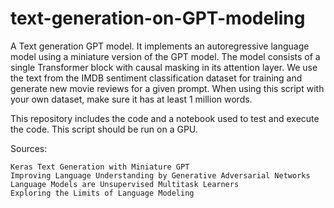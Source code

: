 # text-generation-on-GPT-modeling
A Text generation GPT model. It implements an autoregressive language model using a miniature version of the GPT model. The model consists of a single Transformer block with causal masking in its attention layer. We use the text from the IMDB sentiment classification dataset for training and generate new movie reviews for a given prompt. When using this script with your own dataset, make sure it has at least 1 million words.

This repository includes the code and a notebook used to test and execute the code. This script should be run on a GPU.

Sources:

    Keras Text Generation with Miniature GPT
    Improving Language Understanding by Generative Adversarial Networks
    Language Models are Unsupervised Multitask Learners
    Exploring the Limits of Language Modeling
